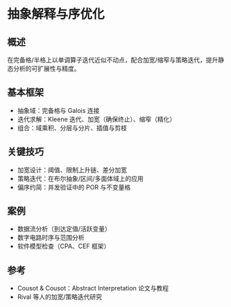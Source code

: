 # 抽象解释与序优化

## 概述

在完备格/半格上以单调算子迭代近似不动点，配合加宽/缩窄与策略迭代，提升静态分析的可扩展性与精度。

## 基本框架

- 抽象域：完备格与 Galois 连接
- 迭代求解：Kleene 迭代、加宽（确保终止）、缩窄（精化）
- 组合：域乘积、分层与分片、插值与剪枝

## 关键技巧

- 加宽设计：阈值、限制上升链、差分加宽
- 策略迭代：在布尔抽象/区间/多面体域上的应用
- 偏序约简：并发验证中的 POR 与不变量格

## 案例

- 数据流分析（到达定值/活跃变量）
- 数字电路时序与范围分析
- 软件模型检查（CPA、CEF 框架）

## 参考

- Cousot & Cousot：Abstract Interpretation 论文与教程
- Rival 等人的加宽/策略迭代研究
